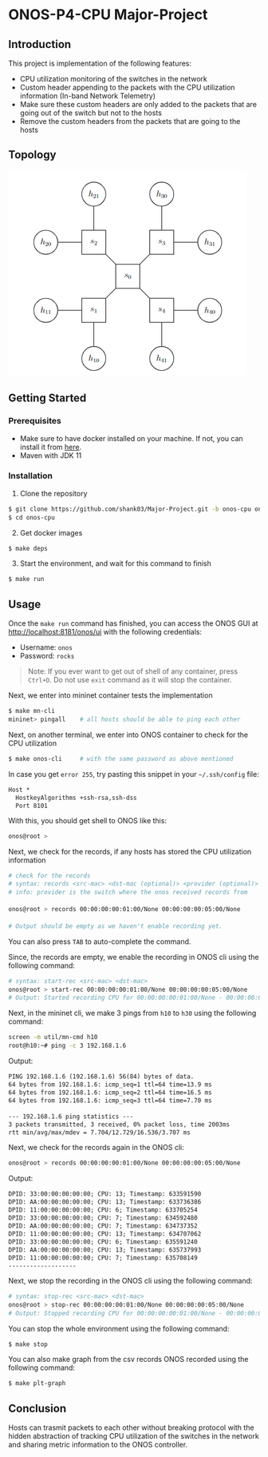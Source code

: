 # ONOS-P4-CPU Major-Project

## Introduction

This project is implementation of the following features:
- CPU utilization monitoring of the switches in the network
- Custom header appending to the packets with the CPU utilization information (In-band Network Telemetry)
- Make sure these custom headers are only added to the packets that are going out of the switch but not to the hosts
- Remove the custom headers from the packets that are going to the hosts

## Topology

![Topology](image.jpg)

## Getting Started

### Prerequisites
- Make sure to have docker installed on your machine. If not, you can install it from [here](https://docs.docker.com/get-docker/).
- Maven with JDK 11

### Installation
1. Clone the repository
```bash
$ git clone https://github.com/shank03/Major-Project.git -b onos-cpu onos-cpu
$ cd onos-cpu
```

2. Get docker images
```bash
$ make deps
```

3. Start the environment, and wait for this command to finish
```bash
$ make run
```

## Usage

Once the `make run` command has finished, you can access the ONOS GUI at [http://localhost:8181/onos/ui](http://localhost:8181/onos/ui) with the following credentials:
- Username: `onos`
- Password: `rocks`

> Note: If you ever want to get out of shell of any container, press `Ctrl+D`. Do not
> use `exit` command as it will stop the container.

Next, we enter into mininet container tests the implementation
```bash
$ make mn-cli
mininet> pingall    # all hosts should be able to ping each other
```

Next, on another terminal, we enter into ONOS container to check for the CPU utilization
```bash
$ make onos-cli     # with the same password as above mentioned
```
In case you get `error 255`, try pasting this snippet in your `~/.ssh/config` file:
```properties
Host *
  HostkeyAlgorithms +ssh-rsa,ssh-dss
  Port 8101
```
With this, you should get shell to ONOS like this:
```bash
onos@root >
```

Next, we check for the records, if any hosts has stored the CPU utilization information
```bash
# check for the records
# syntax: records <src-mac> <dst-mac (optional)> <provider (optional)>
# info: provider is the switch where the onos received records from

onos@root > records 00:00:00:00:01:00/None 00:00:00:00:05:00/None

# Output should be empty as we haven't enable recording yet.
```
You can also press `TAB` to auto-complete the command.

Since, the records are empty, we enable the recording in ONOS cli using the following command:
```bash
# syntax: start-rec <src-mac> <dst-mac>
onos@root > start-rec 00:00:00:00:01:00/None 00:00:00:00:05:00/None
# Output: Started recording CPU for 00:00:00:00:01:00/None - 00:00:00:00:05:00/None
```

Next, in the mininet cli, we make 3 pings from `h10` to `h30` using the following command:
```bash
screen -m util/mn-cmd h10
root@h10:~# ping -c 3 192.168.1.6
```
Output:
```
PING 192.168.1.6 (192.168.1.6) 56(84) bytes of data.
64 bytes from 192.168.1.6: icmp_seq=1 ttl=64 time=13.9 ms
64 bytes from 192.168.1.6: icmp_seq=2 ttl=64 time=16.5 ms
64 bytes from 192.168.1.6: icmp_seq=3 ttl=64 time=7.70 ms

--- 192.168.1.6 ping statistics ---
3 packets transmitted, 3 received, 0% packet loss, time 2003ms
rtt min/avg/max/mdev = 7.704/12.729/16.536/3.707 ms
```

Next, we check for the records again in the ONOS cli:
```bash
onos@root > records 00:00:00:00:01:00/None 00:00:00:00:05:00/None
```
Output:
```
DPID: 33:00:00:00:00:00; CPU: 13; Timestamp: 633591590
DPID: AA:00:00:00:00:00; CPU: 13; Timestamp: 633736386
DPID: 11:00:00:00:00:00; CPU: 6; Timestamp: 633705254
DPID: 33:00:00:00:00:00; CPU: 7; Timestamp: 634592480
DPID: AA:00:00:00:00:00; CPU: 7; Timestamp: 634737352
DPID: 11:00:00:00:00:00; CPU: 13; Timestamp: 634707062
DPID: 33:00:00:00:00:00; CPU: 6; Timestamp: 635591240
DPID: AA:00:00:00:00:00; CPU: 13; Timestamp: 635737993
DPID: 11:00:00:00:00:00; CPU: 7; Timestamp: 635708149
-------------------
```

Next, we stop the recording in the ONOS cli using the following command:
```bash
# syntax: stop-rec <src-mac> <dst-mac>
onos@root > stop-rec 00:00:00:00:01:00/None 00:00:00:00:05:00/None
# Output: Stopped recording CPU for 00:00:00:00:01:00/None - 00:00:00:00:05:00/None
```

You can stop the whole environment using the following command:
```bash
$ make stop
```

You can also make graph from the csv records ONOS recorded using the following command:
```bash
$ make plt-graph
```

## Conclusion

Hosts can trasmit packets to each other without breaking protocol with the hidden abstraction of tracking CPU utilization of the switches in the network and sharing 
metric information to the ONOS controller.
